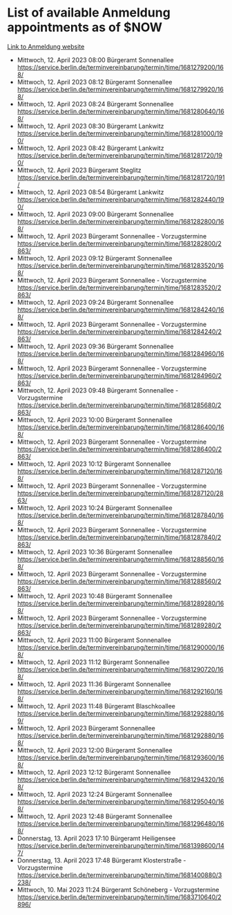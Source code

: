 # List of available Anmeldung appointments as of $NOW
[Link to Anmeldung website](https://service.berlin.de/terminvereinbarung/termin/tag.php?termin=1&anliegen[]=120686&dienstleisterlist=122210,122217,327316,122219,327312,122227,327314,122231,327346,122243,327348,122254,122252,329742,122260,329745,122262,329748,122271,327278,122273,327274,122277,327276,330436,122280,327294,122282,327290,122284,327292,122291,327270,122285,327266,122286,327264,122296,327268,150230,329760,122297,327286,122294,327284,122312,329763,122314,329775,122304,327330,122311,327334,122309,327332,317869,122281,327352,122279,329772,122283,122276,327324,122274,327326,122267,329766,122246,327318,122251,327320,122257,327322,122208,327298,122226,327300&herkunft=http%3A%2F%2Fservice.berlin.de%2Fdienstleistung%2F120686%2F)
- Mittwoch, 12. April 2023 08:00 Bürgeramt Sonnenallee https://service.berlin.de/terminvereinbarung/termin/time/1681279200/168/
- Mittwoch, 12. April 2023 08:12 Bürgeramt Sonnenallee https://service.berlin.de/terminvereinbarung/termin/time/1681279920/168/
- Mittwoch, 12. April 2023 08:24 Bürgeramt Sonnenallee https://service.berlin.de/terminvereinbarung/termin/time/1681280640/168/
- Mittwoch, 12. April 2023 08:30 Bürgeramt Lankwitz https://service.berlin.de/terminvereinbarung/termin/time/1681281000/190/
- Mittwoch, 12. April 2023 08:42 Bürgeramt Lankwitz https://service.berlin.de/terminvereinbarung/termin/time/1681281720/190/
- Mittwoch, 12. April 2023  Bürgeramt Steglitz https://service.berlin.de/terminvereinbarung/termin/time/1681281720/191/
- Mittwoch, 12. April 2023 08:54 Bürgeramt Lankwitz https://service.berlin.de/terminvereinbarung/termin/time/1681282440/190/
- Mittwoch, 12. April 2023 09:00 Bürgeramt Sonnenallee https://service.berlin.de/terminvereinbarung/termin/time/1681282800/168/
- Mittwoch, 12. April 2023  Bürgeramt Sonnenallee - Vorzugstermine https://service.berlin.de/terminvereinbarung/termin/time/1681282800/2863/
- Mittwoch, 12. April 2023 09:12 Bürgeramt Sonnenallee https://service.berlin.de/terminvereinbarung/termin/time/1681283520/168/
- Mittwoch, 12. April 2023  Bürgeramt Sonnenallee - Vorzugstermine https://service.berlin.de/terminvereinbarung/termin/time/1681283520/2863/
- Mittwoch, 12. April 2023 09:24 Bürgeramt Sonnenallee https://service.berlin.de/terminvereinbarung/termin/time/1681284240/168/
- Mittwoch, 12. April 2023  Bürgeramt Sonnenallee - Vorzugstermine https://service.berlin.de/terminvereinbarung/termin/time/1681284240/2863/
- Mittwoch, 12. April 2023 09:36 Bürgeramt Sonnenallee https://service.berlin.de/terminvereinbarung/termin/time/1681284960/168/
- Mittwoch, 12. April 2023  Bürgeramt Sonnenallee - Vorzugstermine https://service.berlin.de/terminvereinbarung/termin/time/1681284960/2863/
- Mittwoch, 12. April 2023 09:48 Bürgeramt Sonnenallee - Vorzugstermine https://service.berlin.de/terminvereinbarung/termin/time/1681285680/2863/
- Mittwoch, 12. April 2023 10:00 Bürgeramt Sonnenallee https://service.berlin.de/terminvereinbarung/termin/time/1681286400/168/
- Mittwoch, 12. April 2023  Bürgeramt Sonnenallee - Vorzugstermine https://service.berlin.de/terminvereinbarung/termin/time/1681286400/2863/
- Mittwoch, 12. April 2023 10:12 Bürgeramt Sonnenallee https://service.berlin.de/terminvereinbarung/termin/time/1681287120/168/
- Mittwoch, 12. April 2023  Bürgeramt Sonnenallee - Vorzugstermine https://service.berlin.de/terminvereinbarung/termin/time/1681287120/2863/
- Mittwoch, 12. April 2023 10:24 Bürgeramt Sonnenallee https://service.berlin.de/terminvereinbarung/termin/time/1681287840/168/
- Mittwoch, 12. April 2023  Bürgeramt Sonnenallee - Vorzugstermine https://service.berlin.de/terminvereinbarung/termin/time/1681287840/2863/
- Mittwoch, 12. April 2023 10:36 Bürgeramt Sonnenallee https://service.berlin.de/terminvereinbarung/termin/time/1681288560/168/
- Mittwoch, 12. April 2023  Bürgeramt Sonnenallee - Vorzugstermine https://service.berlin.de/terminvereinbarung/termin/time/1681288560/2863/
- Mittwoch, 12. April 2023 10:48 Bürgeramt Sonnenallee https://service.berlin.de/terminvereinbarung/termin/time/1681289280/168/
- Mittwoch, 12. April 2023  Bürgeramt Sonnenallee - Vorzugstermine https://service.berlin.de/terminvereinbarung/termin/time/1681289280/2863/
- Mittwoch, 12. April 2023 11:00 Bürgeramt Sonnenallee https://service.berlin.de/terminvereinbarung/termin/time/1681290000/168/
- Mittwoch, 12. April 2023 11:12 Bürgeramt Sonnenallee https://service.berlin.de/terminvereinbarung/termin/time/1681290720/168/
- Mittwoch, 12. April 2023 11:36 Bürgeramt Sonnenallee https://service.berlin.de/terminvereinbarung/termin/time/1681292160/168/
- Mittwoch, 12. April 2023 11:48 Bürgeramt Blaschkoallee https://service.berlin.de/terminvereinbarung/termin/time/1681292880/169/
- Mittwoch, 12. April 2023  Bürgeramt Sonnenallee https://service.berlin.de/terminvereinbarung/termin/time/1681292880/168/
- Mittwoch, 12. April 2023 12:00 Bürgeramt Sonnenallee https://service.berlin.de/terminvereinbarung/termin/time/1681293600/168/
- Mittwoch, 12. April 2023 12:12 Bürgeramt Sonnenallee https://service.berlin.de/terminvereinbarung/termin/time/1681294320/168/
- Mittwoch, 12. April 2023 12:24 Bürgeramt Sonnenallee https://service.berlin.de/terminvereinbarung/termin/time/1681295040/168/
- Mittwoch, 12. April 2023 12:48 Bürgeramt Sonnenallee https://service.berlin.de/terminvereinbarung/termin/time/1681296480/168/
- Donnerstag, 13. April 2023 17:10 Bürgeramt Heiligensee https://service.berlin.de/terminvereinbarung/termin/time/1681398600/147/
- Donnerstag, 13. April 2023 17:48 Bürgeramt Klosterstraße - Vorzugstermine https://service.berlin.de/terminvereinbarung/termin/time/1681400880/3238/
- Mittwoch, 10. Mai 2023 11:24 Bürgeramt Schöneberg - Vorzugstermine https://service.berlin.de/terminvereinbarung/termin/time/1683710640/2896/
